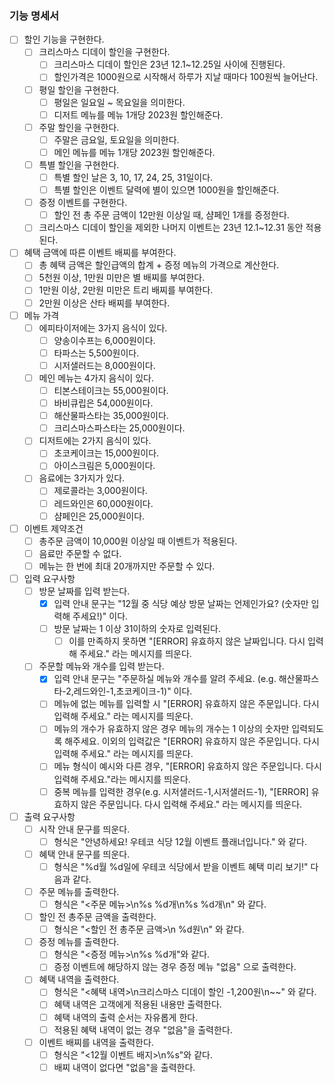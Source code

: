 ### 기능 명세서

- [ ] 할인 기능을 구현한다.
  - [ ] 크리스마스 디데이 할인을 구현한다.
    - [ ] 크리스마스 디데이 할인은 23년 12.1~12.25일 사이에 진행된다.
    - [ ] 할인가격은 1000원으로 시작해서 하루가 지날 때마다 100원씩 늘어난다.
  - [ ] 평일 할인을 구현한다.
    - [ ] 평일은 일요일 ~ 목요일을 의미한다.
    - [ ] 디저트 메뉴를 메뉴 1개당 2023원 할인해준다.
  - [ ] 주말 할인을 구현한다.
    - [ ] 주말은 금요일, 토요일을 의미한다.
    - [ ] 메인 메뉴를 메뉴 1개당 2023원 할인해준다.
  - [ ] 특별 할인을 구현한다.
    - [ ] 특별 할인 날은 3, 10, 17, 24, 25, 31일이다.
    - [ ] 특별 할인은 이벤트 달력에 별이 있으면 1000원을 할인해준다.
  - [ ] 증정 이벤트를 구현한다.
    - [ ] 할인 전 총 주문 금액이 12만원 이상일 때, 샴페인 1개를 증정한다.
  - [ ] 크리스마스 디데이 할인을 제외한 나머지 이벤트는 23년 12.1~12.31 동안 적용된다.

- [ ] 혜택 금액에 따른 이벤트 배찌를 부여한다.
  - [ ] 총 혜택 금액은 할인급액의 합계 + 증정 메뉴의 가격으로 계산한다.
  - [ ] 5천원 이상, 1만원 미만은 별 배찌를 부여한다.
  - [ ] 1만원 이상, 2만원 미만은 트리 배찌를 부여한다.
  - [ ] 2만원 이상은 산타 배찌를 부여한다.

- [ ] 메뉴 가격
  - [ ] 에피타이저에는 3가지 음식이 있다.
    - [ ] 양송이수프는 6,000원이다.
    - [ ] 타파스는 5,500원이다.
    - [ ] 시저샐러드는 8,000원이다.
  - [ ] 메인 메뉴는 4가지 음식이 있다.
    - [ ] 티본스테이크는 55,000원이다.
    - [ ] 바비큐립은 54,000원이다.
    - [ ] 해산물파스타는 35,000원이다.
    - [ ] 크리스마스파스타는 25,000원이다.
  - [ ] 디저트에는 2가지 음식이 있다.
    - [ ] 초코케이크는 15,000원이다.
    - [ ] 아이스크림은 5,000원이다.
  - [ ] 음료에는 3가지가 있다.
    - [ ] 제로콜라는 3,000원이다.
    - [ ] 레드와인은 60,000원이다.
    - [ ] 샴페인은 25,000원이다.

- [ ] 이벤트 제약조건
  - [ ] 총주문 금액이 10,000원 이상일 때 이벤트가 적용된다.
  - [ ] 음료만 주문할 수 없다.
  - [ ] 메뉴는 한 번에 최대 20개까지만 주문할 수 있다.

- [ ] 입력 요구사항
  - [ ] 방문 날짜를 입력 받는다.
    - [X] 입력 안내 문구는 "12월 중 식당 예상 방문 날짜는 언제인가요? (숫자만 입력해 주세요!)" 이다.
    - [ ] 방문 날짜는 1 이상 31이하의 숫자로 입력된다.
      - [ ] 이를 만족하지 못하면 "[ERROR] 유효하지 않은 날짜입니다. 다시 입력해 주세요." 라는 메시지를 띄운다.
  - [ ] 주문할 메뉴와 개수를 입력 받는다.
    - [X] 입력 안내 문구는 "주문하실 메뉴와 개수를 알려 주세요. (e.g. 해산물파스타-2,레드와인-1,초코케이크-1)" 이다.
    - [ ] 메뉴에 없는 메뉴를 입력할 시 "[ERROR] 유효하지 않은 주문입니다. 다시 입력해 주세요." 라는 메시지를 띄운다.
    - [ ] 메뉴의 개수가 유효하지 않은 경우 메뉴의 개수는 1 이상의 숫자만 입력되도록 해주세요. 이외의 입력값은 "[ERROR] 유효하지 않은 주문입니다. 다시 입력해 주세요." 라는 메시지를 띄운다.
    - [ ] 메뉴 형식이 예시와 다른 경우, "[ERROR] 유효하지 않은 주문입니다. 다시 입력해 주세요."라는 메시지를 띄운다.
    - [ ] 중복 메뉴를 입력한 경우(e.g. 시저샐러드-1,시저샐러드-1), "[ERROR] 유효하지 않은 주문입니다. 다시 입력해 주세요." 라는 메시지를 띄운다.
  
- [ ] 출력 요구사항
  - [ ] 시작 안내 문구를 띄운다.
    - [ ] 형식은 "안녕하세요! 우테코 식당 12월 이벤트 플래너입니다." 와 같다.
  - [ ] 혜택 안내 문구를 띄운다.
    - [ ] 형식은 "%d월 %d일에 우테코 식당에서 받을 이벤트 혜택 미리 보기!" 다음과 같다.
  - [ ] 주문 메뉴를 출력한다.
    - [ ] 형식은 "<주문 메뉴>\n%s %d개\n%s %d개\n" 와 같다.
  - [ ] 할인 전 총주문 금액을 출력한다.
    - [ ] 형식은 "<할인 전 총주문 금액>\n %d원\n" 와 같다.
  - [ ] 증정 메뉴를 출력한다.
    - [ ] 형식은 "<증정 메뉴>\n%s %d개"와 같다.
    - [ ] 증정 이벤트에 해당하지 않는 경우 증정 메뉴 "없음" 으로 출력한다.
  - [ ] 혜택 내역을 출력한다.
    - [ ] 형식은 "<혜택 내역>\n크리스마스 디데이 할인 -1,200원\n~~" 와 같다.
    - [ ] 혜택 내역은 고객에게 적용된 내용만 출력한다.
    - [ ] 혜택 내역의 출력 순서는 자유롭게 한다.
    - [ ] 적용된 혜택 내역이 없는 경우 "없음"을 출력한다.
  - [ ] 이벤트 배찌를 내역을 출력한다.
    - [ ] 형식은 "<12월 이벤트 배지>\n%s"와 같다.
    - [ ] 배찌 내역이 없다면 "없음"을 출력한다.